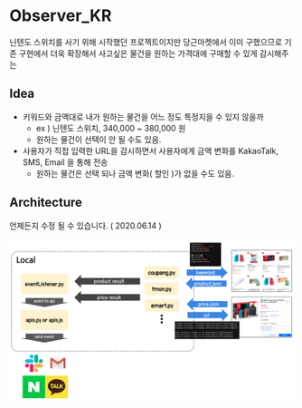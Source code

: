 # Observer_KR

닌텐도 스위치를 사기 위해 시작했던 프로젝트이지만 당근마켓에서 이미 구했으므로 기존 구현에서 더욱 확장해서 사고싶은 물건을 원하는 가격대에 구매할 수 있게 감시해주는 

## Idea

- 키워드와 금액대로 내가 원하는 물건을 어느 정도 특정지을 수 있지 않을까
  - ex ) 닌텐도 스위치, 340,000 ~ 380,000 원
  - 원하는 물건이 선택이 안 될 수도 있음.
- 사용자가 직접 입력한 URL을 감시하면서 사용자에게 금액 변화를 KakaoTalk, SMS, Email 을 통해 전송
  - 원하는 물건은 선택 되나 금액 변화( 할인 )가 없을 수도 있음.

## Architecture

언제든지 수정 될 수 있습니다.  ( 2020.06.14 )

![image](images/observer_architecture1.png)